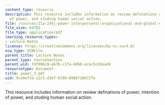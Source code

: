 ```yaml
---
content_type: resource
description: This resource includes information on review definations of power, intention
  of power, and studing human social action.
file: /courses/21a-245j-power-interpersonal-organizational-and-global-dimensions-fall-2005/9ce0efcb12c5d36767890980f10b72fe_power_3.pdf
file_size: 64782
file_type: application/pdf
learning_resource_types:
- Lecture Notes
license: https://creativecommons.org/licenses/by-nc-sa/4.0/
ocw_type: OCWFile
parent_title: Lecture Notes
parent_type: CourseSection
parent_uid: fdf096c9-e67b-c17a-4d60-acec5cd2ead4
resourcetype: Document
title: power_3.pdf
uid: 9ce0efcb-12c5-d367-6789-0980f10b72fe
---
```

This resource includes information on review definations of power, intention of power, and studing human social action.